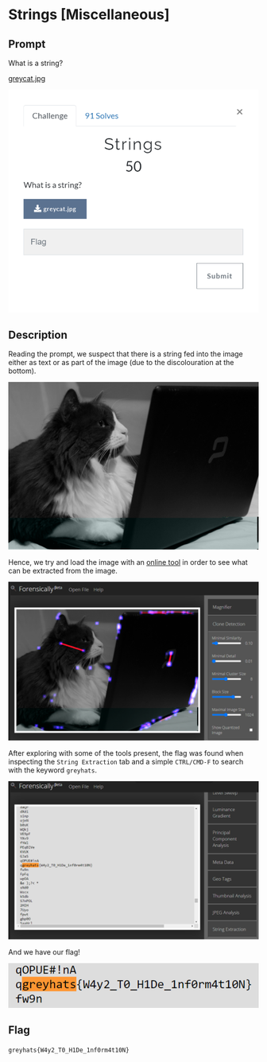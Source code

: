 # Strings [Miscellaneous]

## Prompt
What is a string?

[greycat.jpg](./files/greycat.jpg)

![Image of prompt](./screenshots/strings-prompt.png)

## Description
Reading the prompt, we suspect that there is a string fed into the image either as text or as part of the image (due to the discolouration at the bottom).

![Cat image](./files/greycat.jpg)

Hence, we try and load the image with an [online tool](https://29a.ch/photo-forensics/#forensic-magnifier) in order to see what can be extracted from the image.

![Analysis page](./screenshots/strings-analysis.png)

After exploring with some of the tools present, the flag was found when inspecting the `String Extraction` tab and a simple `CTRL/CMD-F` to search with the keyword `greyhats`.

![String Extraction](./screenshots/strings-extractor.png)

And we have our flag!

![String Extraction](./screenshots/strings-flag.png)

## Flag
`greyhats{W4y2_T0_H1De_1nf0rm4t10N}`